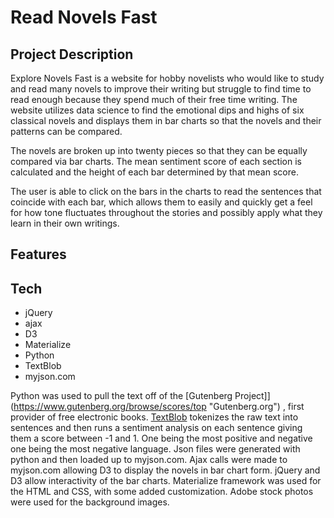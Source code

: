 # Read Novels Fast

## Project Description
Explore Novels Fast is a website for hobby novelists who would like to study and read many novels to improve their writing but struggle to find time to read enough because they spend much of their free time writing. The website utilizes data science to find the emotional dips and highs of six classical novels and displays them in bar charts so that the novels and their patterns can be compared.

The novels are broken up into twenty pieces so that they can be equally compared via bar charts.  The mean sentiment score of each section is calculated and the height of each bar determined by that mean score.

The user is able to click on the bars in the charts to read the sentences that coincide with each bar, which allows them to easily and quickly get a feel for how tone fluctuates throughout the stories and possibly apply what they learn in their own writings.

## Features




## Tech
* jQuery
* ajax
* D3
* Materialize
* Python
* TextBlob
* myjson.com

Python was used to pull the text off of the [Gutenberg Project]](https://www.gutenberg.org/browse/scores/top "Gutenberg.org") , first provider of free electronic books. [TextBlob](https://textblob.readthedocs.io/en/dev/ "TextBlob") tokenizes the raw text into sentences and then runs a sentiment analysis on each sentence giving them a score between -1 and 1. One being the most positive and negative one being the most negative language. Json files were generated with python and then loaded up to myjson.com. Ajax calls were made to myjson.com allowing D3 to display the novels in bar chart form. jQuery and D3 allow interactivity of the bar charts. Materialize framework was used for the HTML and CSS, with some added customization. Adobe stock photos were used for the background images. 
